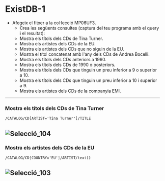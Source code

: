 # ExistDB-1
- Afegeix el fitxer a la col·lecció MP06UF3.
  - Crea les següents consultes (captura del teu programa amb el query i el resultat):
  - Mostra els títols dels CDs de Tina Turner.
  - Mostra els artistes dels CDs de la EU.
  - Mostra els artistes dels CDs que no siguin de la EU.
  - Mostra el títol concatenat amb l'any dels CDs de Andrea Bocelli.
  - Mostra els títols dels CDs anteriors a 1990.
  - Mostra els títols dels CDs de 1990 o posteriors.
  - Mostra els títols dels CDs que tinguin un preu inferior a 9 o superior a 10.
  - Mostra els títols dels CDs que tinguin un preu inferior a 10 i superior a 9.
  - Mostra els artistes dels CDs de la companyia EMI.
---
### Mostra els títols dels CDs de Tina Turner

~~~
/CATALOG/CD[ARTIST='Tina Turner']/TITLE
~~~
![Selecció_104](https://user-images.githubusercontent.com/91152783/217576998-fff0c8d3-72ca-4993-b7ca-61c5d7580996.png)
--
### Mostra els artistes dels CDs de la EU
~~~
/CATALOG/CD[COUNTRY='EU']/ARTIST/text()
~~~
![Selecció_103](https://user-images.githubusercontent.com/91152783/217576703-9e05a219-a5c7-457c-a264-f61a709a45ce.png)
--


